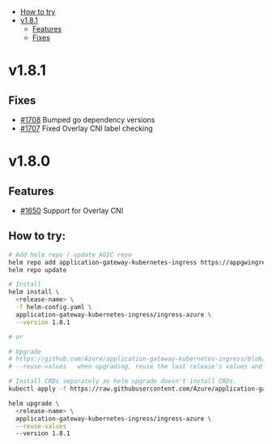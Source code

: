 - [How to try](#how-to-try)
- [v1.8.1](#v181)
  - [Features](#features)
  - [Fixes](#fixes)

# v1.8.1

## Fixes
* [#1708](https://github.com/Azure/application-gateway-kubernetes-ingress/pull/1708) Bumped go dependency versions
* [#1707](https://github.com/Azure/application-gateway-kubernetes-ingress/pull/1707) Fixed Overlay CNI label checking

# v1.8.0

## Features
* [#1650](https://github.com/Azure/application-gateway-kubernetes-ingress/pull/1650) Support for Overlay CNI

## How to try:
```bash
# Add helm repo / update AGIC repo
helm repo add application-gateway-kubernetes-ingress https://appgwingress.blob.core.windows.net/ingress-azure-helm-package/
helm repo update

# Install
helm install \
  <release-name> \
  -f helm-config.yaml \
  application-gateway-kubernetes-ingress/ingress-azure \
  --version 1.8.1

# or

# Upgrade
# https://github.com/Azure/application-gateway-kubernetes-ingress/blob/master/docs/how-tos/helm-upgrade.md
# --reuse-values   when upgrading, reuse the last release's values and merge in any overrides from the command line via --set and -f. If '--reset-values' is specified, this is ignored

# Install CRDs separately as helm upgrade doesn't install CRDs.
kubectl apply -f https://raw.githubusercontent.com/Azure/application-gateway-kubernetes-ingress/master/helm/ingress-azure/crds/azureapplicationgatewayrewrite.yaml

helm upgrade \
  <release-name> \
  application-gateway-kubernetes-ingress/ingress-azure \
  --reuse-values
  --version 1.8.1
```
